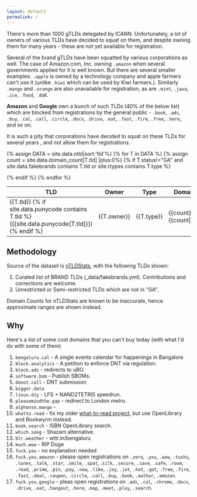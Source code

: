 ```yaml
---
layout: default
permalink: /
---
```


There's more than 1000 gTLDs delegated by ICANN. Unfortunately, a lot of owners of various TLDs have
decided to squat on them, and despite owning them for many years - these are not yet available
for registration.

Several of the brand gTLDs have been squatted by various corporations as well. The case
of Amazon.com, Inc. owning `.amazon` when several governments applied for it is well known.
But there are several smaller examples: `.apple` is owned by a technology company and apple
farmers can't use it (unlike `.kiwi` which can be used by Kiwi farmers.). Similarly `.mango` and `.orange` 
are also unavailable for registration, as are `.mint`, `.java`, `.ice`, `.food`, `.eat.

**Amazon** and **Google** own a bunch of such TLDs (40% of the below list) which are blocked from registrations
by the general public - `.book`, `.ads`, `.buy`, `.cal`, `.call`, `.circle`, `.docs`, `.drive`, `.eat`, 
`.fast`, `.fire`, `.free`, `.here`, and so on.

It is such a pity that corporations have decided to squat on these TLDs for several years
, and not allow them for registrations.

<table>
	<thead>
		<tr>
			<th>TLD</th>
			<!-- <th>Status</th> -->
			<th>Owner</th>
			<th>Type</th>
			<th>Domain Count</th>
		</tr>
	</thead>
	<tbody>

{% assign DATA = site.data.ntld|sort:'tld'%}
{% for T in DATA %}
{% assign count = site.data.domain_count[T.tld] |plus:0%}
{% if T.status!="GA" and site.data.fakebrands contains T.tld or site.rtypes contains T.type %}
<tr>
	<td>
		{{T.tld}}
		{% if site.data.punycode contains T.tld %}
		({{site.data.punycode[T.tld]}})
		{% endif %}
	</td>
	<!-- <td>{{T.status}}</td> -->
	<td>{{T.owner}}</td>
	<td>{{T.type}}</td>
	<td>{{count}}-{{count|times:10}}</td>
</tr>
{% endif %}
{% endfor %}
</tbody></table>


## Methodology

Source of the dataset is [nTLDStats](https://ntldstats.com/tld), with the following TLDs shown:

1. Curated list of BRAND TLDs (_data/fakebrands.yml). Contributions and corrections are welcome.
2. Unrestricted or Semi-restricted TLDs which are not in "GA".

Domain Counts for nTLDStats are known to be inaccurate, hence approximate ranges are shown instead.

## Why

Here's a list of some cool domains that you can't buy today (with what I'd do with some of them)

1. `bengaluru.cal` - A single events calendar for happenings in Bangalore
1. `block.analytics` - A petition to enforce DNT via regulation.
1. `block.ads` - redirects to uBO.
1. `software.bom` - Publish SBOMs.
1. `donot.call` - DNT submission
1. `bigger.data`
1. `linux.diy` - LFS + NAND2TETRIS speedrun.
1. `pleasemindthe.gap` - redirect to London metro.
1. `alphonso.mango` - 
1. `whatto.read` - fix my older [what-to-read project](https://github.com/captn3m0/what-to-read/), but use OpenLibrary and Bookwyrm instead.
1. `book.search` - ISBN OpenLibrary search.
1. `which.song` - Shazam alternative.
1. `blr.weather` - wttr.in/bengaluru
1. `much.wow` - RIP Doge
1. `fuck.you` - no explanation needed
1. `fuck.you.amazon` - please open registrations on `.zero`, `.you`, `.wow`, `.tushu`, `.tunes`, `.talk`, `.star`, `.smile`, `.spot`, .`silk`, `.secure`, `.save`, `.safe`, `.room`, `.read`, `.prime`, `.pin`, `.pay`, `.now`, `.like`, `.joy`, `.jot`, `.hot`, `.got`, `.free`, `.fire`, `.fast`, `.deal`, `.coupon`, `.circle`, `.call`, `.buy`, `.book`, `.author`, `.amazon`.
1. `fuck.you.google` - pleas open registrations on `.ads`, `.cal`, `.chrome`, `.docs`, `.drive`, `.eat`, `.hangout`, `.here`, `.map`, `.meet`, `.play`, `.search`.